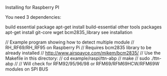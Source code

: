 Installing for Raspberry PI

You need 3 dependencies:

build essential package
 apt-get install build-essential
other tools packages
 apt-get install git-core wget
bcm2835_library see installation

// Example program showing how to detect multiple module                                                                   // RH_RF69/RH_RF95 on Raspberry Pi
// Requires bcm2835 library to be already installed
// http://www.airspayce.com/mikem/bcm2835/
// Use the Makefile in this directory:
// cd example/raspi/ttn-abp
// make
// sudo ./ttn-abp
//
// Will check for RFM92/95/96/98 or RFM69/RFM69HCW/RFM69W modules on SPI BUS

